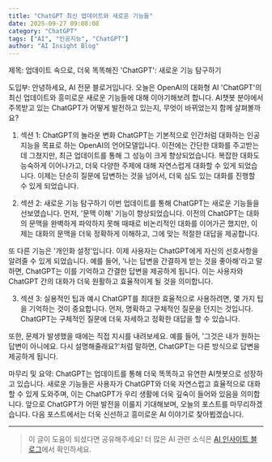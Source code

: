 ```yaml
---
title: "ChatGPT 최신 업데이트와 새로운 기능들"
date: 2025-09-27 09:08:08
category: "ChatGPT"
tags: ["AI", "인공지능", "ChatGPT"]
author: "AI Insight Blog"
---
```


제목: 업데이트 속으로, 더욱 똑똑해진 'ChatGPT': 새로운 기능 탐구하기

도입부:
안녕하세요, AI 전문 블로거입니다. 오늘은 OpenAI의 대화형 AI 'ChatGPT'의 최신 업데이트와 흥미로운 새로운 기능들에 대해 이야기해보려 합니다. AI챗봇 분야에서 주목받고 있는 ChatGPT가 어떻게 발전하고 있는지, 무엇이 바뀌었는지 함께 살펴볼까요?

1. 섹션 1: ChatGPT의 놀라운 변화
ChatGPT는 기본적으로 인간처럼 대화하는 인공지능을 목표로 하는 OpenAI의 언어모델입니다. 이전에는 간단한 대화를 주고받는 데 그쳤지만, 최근 업데이트를 통해 그 성능이 크게 향상되었습니다. 복잡한 대화도 능숙하게 이어나가고, 더욱 다양한 주제에 대해 자연스럽게 대화할 수 있게 되었습니다. 이제는 단순히 질문에 답변하는 것을 넘어서, 더욱 심도 있는 대화를 진행할 수 있게 되었습니다.

2. 섹션 2: 새로운 기능 탐구하기
이번 업데이트를 통해 ChatGPT는 새로운 기능들을 선보였습니다. 먼저, '문맥 이해' 기능이 향상되었습니다. 이전의 ChatGPT는 대화의 문맥을 완벽하게 파악하지 못해 때때로 비논리적인 대화를 이어가곤 했지만, 이제는 대화의 문맥을 더욱 정확하게 이해하고, 그에 맞는 적절한 대답을 제공합니다.

또 다른 기능은 '개인화 설정'입니다. 이제 사용자는 ChatGPT에게 자신의 선호사항을 알려줄 수 있게 되었습니다. 예를 들어, '나는 답변을 간결하게 받는 것을 좋아해'라고 말하면, ChatGPT는 이를 기억하고 간결한 답변을 제공하게 됩니다. 이는 사용자와 ChatGPT 간의 대화가 더욱 원활하고 효율적이게 될 것을 의미합니다.

3. 섹션 3: 실용적인 팁과 예시
ChatGPT를 최대한 효율적으로 사용하려면, 몇 가지 팁을 기억하는 것이 중요합니다. 먼저, 명확하고 구체적인 질문을 던지는 것입니다. ChatGPT는 구체적인 질문에 더욱 자세하고 정확한 대답을 할 수 있습니다.

또한, 문제가 발생했을 때에는 직접 지시를 내려보세요. 예를 들어, '그것은 내가 원하는 답변이 아니에요. 다시 설명해줄래요?'처럼 말하면, ChatGPT는 다른 방식으로 답변을 제공하게 됩니다.

마무리 및 요약:
ChatGPT는 업데이트를 통해 더욱 똑똑하고 유연한 AI챗봇으로 성장하고 있습니다. 새로운 기능들은 사용자가 ChatGPT와 더욱 자연스럽고 효율적으로 대화할 수 있게 도와주며, 이는 ChatGPT가 우리 생활에 더욱 깊숙이 들어와 있음을 의미합니다. 앞으로 ChatGPT가 어떤 발전을 이룰지 기대해보며, 오늘의 포스트를 마무리하겠습니다. 다음 포스트에서는 더욱 신선하고 흥미로운 AI 이야기로 찾아뵙겠습니다.

---

> 이 글이 도움이 되셨다면 공유해주세요! 
> 더 많은 AI 관련 소식은 [AI 인사이트 블로그](https://tonyhwang1004.github.io/ai-insight-blog)에서 확인하세요.
